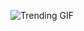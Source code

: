 ![Trending GIF](https://media2.giphy.com/media/v1.Y2lkPThiYjIxNzcyYjE0NHBlNjZuZ25yaXk0am5jMXkxeWxsbmg0cnRlMXVzNmptODg0bCZlcD12MV9naWZzX3NlYXJjaCZjdD1n/bGgsc5mWoryfgKBx1u/giphy.gif)
